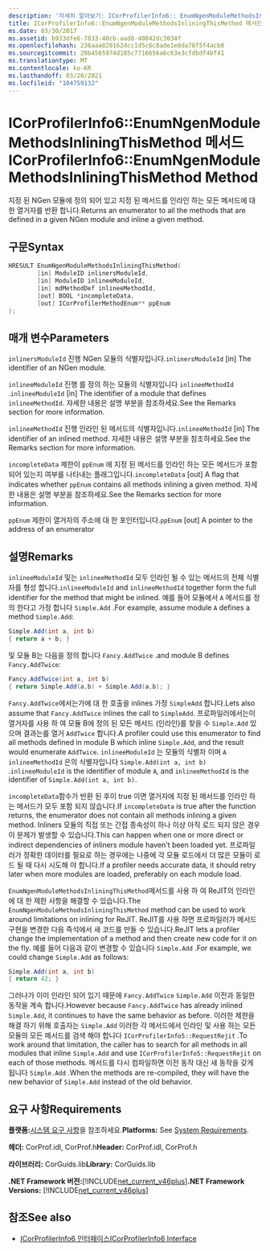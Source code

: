 ```yaml
---
description: '자세히 알아보기: ICorProfilerInfo6:: EnumNgenModuleMethodsInliningThisMethod 메서드'
title: ICorProfilerInfo6::EnumNgenModuleMethodsInliningThisMethod 메서드
ms.date: 03/30/2017
ms.assetid: b933dfe6-7833-40cb-aad8-40842dc3034f
ms.openlocfilehash: 236aaa820162dcc1d5c6c8ade1e8da78f5f4acb0
ms.sourcegitcommit: 20b4565974d185c7716656a6c63e3cfdbdf4bf41
ms.translationtype: MT
ms.contentlocale: ko-KR
ms.lasthandoff: 03/20/2021
ms.locfileid: "104759132"
---
```

# <a name="icorprofilerinfo6enumngenmodulemethodsinliningthismethod-method"></a><span data-ttu-id="70e88-103">ICorProfilerInfo6::EnumNgenModuleMethodsInliningThisMethod 메서드</span><span class="sxs-lookup"><span data-stu-id="70e88-103">ICorProfilerInfo6::EnumNgenModuleMethodsInliningThisMethod Method</span></span>

<span data-ttu-id="70e88-104">지정 된 NGen 모듈에 정의 되어 있고 지정 된 메서드를 인라인 하는 모든 메서드에 대 한 열거자를 반환 합니다.</span><span class="sxs-lookup"><span data-stu-id="70e88-104">Returns an enumerator to all the methods that are defined in a given NGen module and inline a given method.</span></span>

## <a name="syntax"></a><span data-ttu-id="70e88-105">구문</span><span class="sxs-lookup"><span data-stu-id="70e88-105">Syntax</span></span>

```cpp
HRESULT EnumNgenModuleMethodsInliningThisMethod(
        [in] ModuleID inlinersModuleId,
        [in] ModuleID inlineeModuleId,
        [in] mdMethodDef inlineeMethodId,
        [out] BOOL *incompleteData,
        [out] ICorProfilerMethodEnum** ppEnum
);
```

## <a name="parameters"></a><span data-ttu-id="70e88-106">매개 변수</span><span class="sxs-lookup"><span data-stu-id="70e88-106">Parameters</span></span>

<span data-ttu-id="70e88-107">`inlinersModuleId` 진행 NGen 모듈의 식별자입니다.</span><span class="sxs-lookup"><span data-stu-id="70e88-107">`inlinersModuleId` [in] The identifier of an NGen module.</span></span>

<span data-ttu-id="70e88-108">`inlineeModuleId` 진행 를 정의 하는 모듈의 식별자입니다 `inlineeMethodId` .</span><span class="sxs-lookup"><span data-stu-id="70e88-108">`inlineeModuleId` [in] The identifier of a module that defines `inlineeMethodId`.</span></span> <span data-ttu-id="70e88-109">자세한 내용은 설명 부분을 참조하세요.</span><span class="sxs-lookup"><span data-stu-id="70e88-109">See the Remarks section for more information.</span></span>

<span data-ttu-id="70e88-110">`inlineeMethodId` 진행 인라인 된 메서드의 식별자입니다.</span><span class="sxs-lookup"><span data-stu-id="70e88-110">`inlineeMethodId` [in] The identifier of an inlined method.</span></span> <span data-ttu-id="70e88-111">자세한 내용은 설명 부분을 참조하세요.</span><span class="sxs-lookup"><span data-stu-id="70e88-111">See the Remarks section for more information.</span></span>

<span data-ttu-id="70e88-112">`incompleteData` 제한이 `ppEnum` 에 지정 된 메서드를 인라인 하는 모든 메서드가 포함 되어 있는지 여부를 나타내는 플래그입니다.</span><span class="sxs-lookup"><span data-stu-id="70e88-112">`incompleteData` [out] A flag that indicates whether `ppEnum` contains all methods inlining a given method.</span></span>  <span data-ttu-id="70e88-113">자세한 내용은 설명 부분을 참조하세요.</span><span class="sxs-lookup"><span data-stu-id="70e88-113">See the Remarks section for more information.</span></span>

<span data-ttu-id="70e88-114">`ppEnum` 제한이 열거자의 주소에 대 한 포인터입니다.</span><span class="sxs-lookup"><span data-stu-id="70e88-114">`ppEnum` [out] A pointer to the address of an enumerator</span></span>

## <a name="remarks"></a><span data-ttu-id="70e88-115">설명</span><span class="sxs-lookup"><span data-stu-id="70e88-115">Remarks</span></span>

<span data-ttu-id="70e88-116">`inlineeModuleId` 및는 `inlineeMethodId` 모두 인라인 될 수 있는 메서드의 전체 식별자를 형성 합니다.</span><span class="sxs-lookup"><span data-stu-id="70e88-116">`inlineeModuleId` and `inlineeMethodId` together form the full identifier for the method that might be inlined.</span></span> <span data-ttu-id="70e88-117">예를 들어 모듈에서 `A` 메서드를 정의 한다고 가정 합니다 `Simple.Add` .</span><span class="sxs-lookup"><span data-stu-id="70e88-117">For example, assume module `A` defines a method `Simple.Add`:</span></span>

```csharp
Simple.Add(int a, int b)
{ return a + b; }
```

<span data-ttu-id="70e88-118">및 모듈 B는 다음을 정의 합니다 `Fancy.AddTwice` .</span><span class="sxs-lookup"><span data-stu-id="70e88-118">and module B defines `Fancy.AddTwice`:</span></span>

```csharp
Fancy.AddTwice(int a, int b)
{ return Simple.Add(a,b) + Simple.Add(a,b); }
```

<span data-ttu-id="70e88-119">`Fancy.AddTwice`에서는가에 대 한 호출을 inlines 가정 `SimpleAdd` 합니다.</span><span class="sxs-lookup"><span data-stu-id="70e88-119">Lets also assume that `Fancy.AddTwice` inlines the call to `SimpleAdd`.</span></span> <span data-ttu-id="70e88-120">프로파일러에서는이 열거자를 사용 하 여 모듈 B에 정의 된 모든 메서드 (인라인)를 찾을 수 `Simple.Add` 있으며 결과는를 열거 `AddTwice` 합니다.</span><span class="sxs-lookup"><span data-stu-id="70e88-120">A profiler could use this enumerator to find all methods defined in module B which inline `Simple.Add`, and the result would enumerate `AddTwice`.</span></span>  <span data-ttu-id="70e88-121">`inlineeModuleId` 는 모듈의 식별자 이며 `A` `inlineeMethodId` 은의 식별자입니다 `Simple.Add(int a, int b)` .</span><span class="sxs-lookup"><span data-stu-id="70e88-121">`inlineeModuleId` is the identifier of module `A`, and `inlineeMethodId` is the identifier of `Simple.Add(int a, int b)`.</span></span>

<span data-ttu-id="70e88-122">`incompleteData`함수가 반환 된 후이 true 이면 열거자에 지정 된 메서드를 인라인 하는 메서드가 모두 포함 되지 않습니다.</span><span class="sxs-lookup"><span data-stu-id="70e88-122">If `incompleteData` is true after the function returns, the enumerator does not contain all methods inlining a given method.</span></span> <span data-ttu-id="70e88-123">Inliners 모듈의 직접 또는 간접 종속성이 하나 이상 아직 로드 되지 않은 경우이 문제가 발생할 수 있습니다.</span><span class="sxs-lookup"><span data-stu-id="70e88-123">This can happen when one or more direct or indirect dependencies of inliners module haven't been loaded yet.</span></span> <span data-ttu-id="70e88-124">프로파일러가 정확한 데이터를 필요로 하는 경우에는 나중에 각 모듈 로드에서 더 많은 모듈이 로드 될 때 다시 시도해 야 합니다.</span><span class="sxs-lookup"><span data-stu-id="70e88-124">If a profiler needs accurate data, it should retry later when more modules are loaded, preferably on each module load.</span></span>

<span data-ttu-id="70e88-125">`EnumNgenModuleMethodsInliningThisMethod`메서드를 사용 하 여 ReJIT의 인라인에 대 한 제한 사항을 해결할 수 있습니다.</span><span class="sxs-lookup"><span data-stu-id="70e88-125">The `EnumNgenModuleMethodsInliningThisMethod` method can be used to work around limitations on inlining for ReJIT.</span></span> <span data-ttu-id="70e88-126">ReJIT를 사용 하면 프로파일러가 메서드 구현을 변경한 다음 즉석에서 새 코드를 만들 수 있습니다.</span><span class="sxs-lookup"><span data-stu-id="70e88-126">ReJIT lets a profiler change the implementation of a method and then create new code for it on the fly.</span></span> <span data-ttu-id="70e88-127">예를 들어 다음과 같이 변경할 수 있습니다 `Simple.Add` .</span><span class="sxs-lookup"><span data-stu-id="70e88-127">For example, we could change `Simple.Add` as follows:</span></span>

```csharp
Simple.Add(int a, int b)
{ return 42; }
```

<span data-ttu-id="70e88-128">그러나가 이미 인라인 되어 있기 때문에 `Fancy.AddTwice` `Simple.Add` 이전과 동일한 동작을 계속 합니다.</span><span class="sxs-lookup"><span data-stu-id="70e88-128">However because `Fancy.AddTwice` has already inlined `Simple.Add`, it continues to have the same behavior as before.</span></span> <span data-ttu-id="70e88-129">이러한 제한을 해결 하기 위해 호출자는 `Simple.Add` 이러한 각 메서드에서 인라인 및 사용 하는 모든 모듈의 모든 메서드를 검색 해야 합니다 `ICorProfilerInfo5::RequestRejit` .</span><span class="sxs-lookup"><span data-stu-id="70e88-129">To work around that limitation, the caller has to search for all methods in all modules that inline `Simple.Add` and use `ICorProfilerInfo5::RequestRejit` on each of those methods.</span></span> <span data-ttu-id="70e88-130">메서드를 다시 컴파일하면 이전 동작 대신 새 동작을 갖게 됩니다 `Simple.Add` .</span><span class="sxs-lookup"><span data-stu-id="70e88-130">When the methods are re-compiled, they will have the new behavior of `Simple.Add` instead of the old behavior.</span></span>

## <a name="requirements"></a><span data-ttu-id="70e88-131">요구 사항</span><span class="sxs-lookup"><span data-stu-id="70e88-131">Requirements</span></span>

<span data-ttu-id="70e88-132">**플랫폼:**[시스템 요구 사항](../../get-started/system-requirements.md)을 참조하세요.</span><span class="sxs-lookup"><span data-stu-id="70e88-132">**Platforms:** See [System Requirements](../../get-started/system-requirements.md).</span></span>

<span data-ttu-id="70e88-133">**헤더:** CorProf.idl, CorProf.h</span><span class="sxs-lookup"><span data-stu-id="70e88-133">**Header:** CorProf.idl, CorProf.h</span></span>

<span data-ttu-id="70e88-134">**라이브러리:** CorGuids.lib</span><span class="sxs-lookup"><span data-stu-id="70e88-134">**Library:** CorGuids.lib</span></span>

<span data-ttu-id="70e88-135">**.NET Framework 버전:**[!INCLUDE[net_current_v46plus](../../../../includes/net-current-v46plus-md.md)]</span><span class="sxs-lookup"><span data-stu-id="70e88-135">**.NET Framework Versions:** [!INCLUDE[net_current_v46plus](../../../../includes/net-current-v46plus-md.md)]</span></span>

## <a name="see-also"></a><span data-ttu-id="70e88-136">참조</span><span class="sxs-lookup"><span data-stu-id="70e88-136">See also</span></span>

- [<span data-ttu-id="70e88-137">ICorProfilerInfo6 인터페이스</span><span class="sxs-lookup"><span data-stu-id="70e88-137">ICorProfilerInfo6 Interface</span></span>](icorprofilerinfo6-interface.md)
